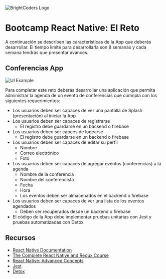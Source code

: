 ![BrightCoders Logo](img/logo-bc.png)

# Bootcamp React Native: El Reto

A continuación se describen las características de la App que deberás desarrollar. El tiempo límite para desarrollarla son 8 semanas y cada semana tendrás que presentar avances.

## Conferencias App
![UI Example](img/logo-bc.png)

Para completar este reto deberás desarrollar una aplicación que permita administrar la agenda de un evento de conferencias que cumnpla con los siguientes requerimientos:

- Los usuarios deben ser capaces de ver una pantalla de Splash (presentación) al iniciar la App
- Los usuarios deben ser capaces de registrarse
  - El registro debe guardarse en un backend o firebase
- Los usuarios deben ser capces de logearse
  - El registro debe guardarse en un backend o firebase
- Los usuarios deben ser capaces de editar su perfil
  - Nombre
  - Correo electrónico
  - Foto
- Los usuarios deben ser capaces de agregar eventos (conferencias) a la agenda
  - Nombre de la conferencia
  - Nombre del conferencista
  - Fecha
  - Hora
  - Los eventos deben ser almacenados en el backend o firebase
- Los usuarios deben ser capaces de ver una lista de los eventos agendados
  - Deben ser recuperados desde un backend o firebase
-   El código de la App debe implementar pruebas unitarias con Jest y pruebas automatizadas con Detox

## Recursos
- [React Native Documentation](https://reactnative.dev/)
- [The Complete React Native and Redux Course](https://www.udemy.com/course/the-complete-react-native-and-redux-course/)
- [React Native: Advanced Concepts](https://www.udemy.com/course/react-native-advanced/)
- [Jest](https://jestjs.io/)
- [Detox](https://github.com/wix/Detox)

